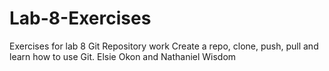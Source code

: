 # Lab-8-Exercises
Exercises for lab 8 Git Repository work
Create a repo, clone, push, pull and learn how to use Git. Elsie Okon and Nathaniel Wisdom
